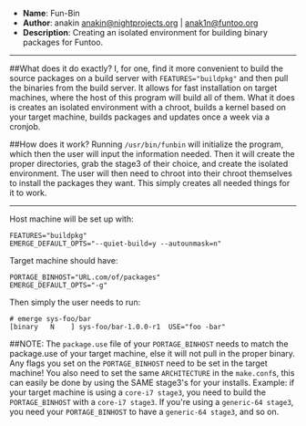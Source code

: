 * **Name**: Fun-Bin
* **Author**: anakin <anakin@nightprojects.org> | <anak1n@funtoo.org>
* **Description**: Creating an isolated environment for building binary packages for Funtoo.

-----------------------------------------------------------------------------------------------------------

##What does it do exactly?
I, for one, find it more convenient to build the source packages on a build server with `FEATURES="buildpkg"` and then pull the binaries from the build server. It allows for fast installation on target machines, where the host of this program will build all of them. What it does is creates an isolated environment with a chroot, builds a kernel based on your target machine, builds packages and updates once a week via a cronjob. 

##How does it work?
Running `/usr/bin/funbin` will initialize the program, which then the user will input the information needed. Then it will create the proper directories, grab the stage3 of their choice, and create the isolated environment. The user will then need to chroot into their chroot themselves to install the packages they want. This simply creates all needed things for it to work. 

----------------------------------------------------------------------------------------------------------- 

Host machine will be set up with:

    FEATURES="buildpkg"
    EMERGE_DEFAULT_OPTS="--quiet-build=y --autounmask=n"

Target machine should have:

    PORTAGE_BINHOST="URL.com/of/packages"
    EMERGE_DEFAULT_OPTS="-g"

Then simply the user needs to run:

    # emerge sys-foo/bar
    [binary   N    ] sys-foo/bar-1.0.0-r1  USE="foo -bar"

##NOTE:
The `package.use` file of your `PORTAGE_BINHOST` needs to match the package.use of your target machine, else it will not pull in the proper binary. Any flags you set on the `PORTAGE_BINHOST` need to be set in the target machine! You also need to set the same `ARCHITECTURE` in the `make.conf`s, this can easily be done by using the SAME stage3's for your installs. Example: if your target machine is using a `core-i7 stage3`, you need to build the `PORTAGE_BINHOST` with a `core-i7 stage3`. If you're using a `generic-64 stage3`, you need your `PORTAGE_BINHOST` to have a `generic-64 stage3`, and so on. 


